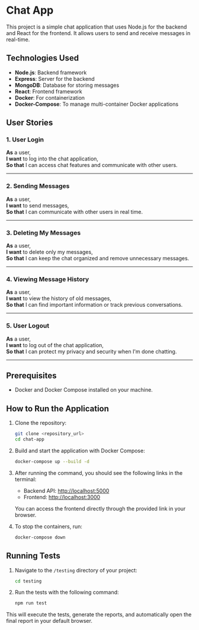 # Chat App

This project is a simple chat application that uses Node.js for the backend and React for the frontend. It allows users to send and receive messages in real-time.

## Technologies Used
- **Node.js**: Backend framework
- **Express**: Server for the backend
- **MongoDB**: Database for storing messages
- **React**: Frontend framework
- **Docker**: For containerization
- **Docker-Compose**: To manage multi-container Docker applications

## User Stories

### 1. User Login
**As** a user,  
**I want** to log into the chat application,  
**So that** I can access chat features and communicate with other users.

---

### 2. Sending Messages
**As** a user,  
**I want** to send messages,  
**So that** I can communicate with other users in real time.

---

### 3. Deleting My Messages
**As** a user,  
**I want** to delete only my messages,  
**So that** I can keep the chat organized and remove unnecessary messages.

---

### 4. Viewing Message History
**As** a user,  
**I want** to view the history of old messages,  
**So that** I can find important information or track previous conversations.

---

### 5. User Logout
**As** a user,  
**I want** to log out of the chat application,  
**So that** I can protect my privacy and security when I'm done chatting.

---

## Prerequisites
- Docker and Docker Compose installed on your machine.

## How to Run the Application

1. Clone the repository:
    ```bash
    git clone <repository_url>
    cd chat-app
    ```

2. Build and start the application with Docker Compose:
    ```bash
    docker-compose up --build -d
    ```

3. After running the command, you should see the following links in the terminal:
    - Backend API: [http://localhost:5000](http://localhost:5000)
    - Frontend: [http://localhost:3000](http://localhost:3000)

   You can access the frontend directly through the provided link in your browser.

4. To stop the containers, run:
    ```bash
    docker-compose down
    ```

## Running Tests

1. Navigate to the `/testing` directory of your project:
    ```bash
    cd testing
    ```

2. Run the tests with the following command:
    ```bash
    npm run test
    ```

This will execute the tests, generate the reports, and automatically open the final report in your default browser.

